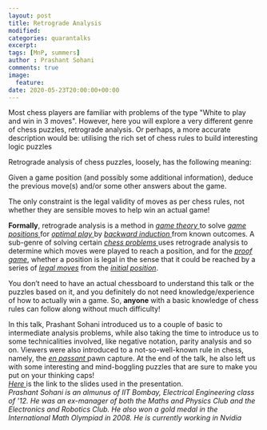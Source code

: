 ```yaml
---
layout: post
title: Retrograde Analysis
modified:
categories: quarantalks
excerpt:
tags: [MnP, summers]
author : Prashant Sohani
comments: true
image:
  feature:
date: 2020-05-23T20:00:00+00:00
---
```

Most chess players are familiar with problems of the type "White to play and win in 3 moves". However, here you will explore a very different genre of chess puzzles, retrograde analysis. Or perhaps, a more accurate description would be: utilising the rich set of chess rules to build interesting logic puzzles

<!-- TYPE ARTICLE BELOW -->
<!-- Use ### for header_1 -->
<!-- Use <b></b> for header_2 -->
<!-- No suffix required for normal text -->
<!-- Use <i></i> for ending notes -->
Retrograde analysis of chess puzzles, loosely, has the following meaning:

Given a game position (and possibly some additional information), deduce the previous move(s) and/or some other answers about the game.  

The only constraint is the legal validity of moves as per chess rules, not whether they are sensible moves to help win an actual game! 

<b>Formally</b>, retrograde analysis is a method in <a href="https://en.wikipedia.org/wiki/Game_theory" target="_blank"><i>game theory </i></a> to solve <a href="https://www.chessprogramming.org/Chess_Position" target="_blank"><i>game positions </i></a>for <a href="https://en.wikipedia.org/wiki/Best_response" target="_blank"><i>optimal play </i></a>by <a href="https://en.wikipedia.org/wiki/Backward_induction" target="_blank"><i>backward induction </i></a>from known outcomes. A sub-genre of solving certain <a href="https://en.wikipedia.org/wiki/Chess_problem" target="_blank"><i>chess problems </i></a>uses retrograde analysis to determine which moves were played to reach a position, and for the <a href="https://en.wikipedia.org/wiki/Proof_game" target="_blank"><i>proof game</i></a>, whether a position is legal in the sense that it could be reached by a series of <a href="https://www.chessprogramming.org/Legal_Move" target="_blank"><i>legal moves</i></a> from the <a href="https://www.chessprogramming.org/Initial_Position" target="_blank"><i>initial position</i></a>. 

You don’t need to have an actual chessboard to understand this talk or the puzzles based on it, and you definitely do not need knowledge/experience of how to actually win a game. So, <b>anyone</b> with a basic knowledge of chess rules can follow along without much difficulty! 

In this talk, Prashant Sohani introduced us to a couple of basic to intermediate analysis problems, while also taking the time to introduce us to some technicalities involved, like negative notation, parity analysis and so on. Viewers were also introduced to a not-so-well-known rule in chess, namely, the <a href="https://www.chess.com/article/view/how-to-capture-en-passant" target="_blank"><i>en passant </i></a>pawn capture. At the end of the talk, he also left us with some interesting and mind-boggling puzzles that are sure to make you put on your thinking caps!  
<a href="https://drive.google.com/file/d/1y5YBR5t5SjoKwGwaEy8xjg6ZLSlyR-ZN/view" target="_blank"><i>Here </i></a>is the link to the slides used in the presentation.  
<i>Prashant Sohani is an almunus of IIT Bombay, Electrical Engineering class of '12. He was an ex-manager of both the Maths and Physics Club and the Electronics and Robotics Club. He also won a gold medal in the International Math Olympiad in 2008. He is currently working in Nvidia
